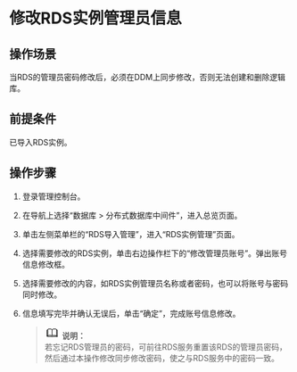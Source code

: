 # 修改RDS实例管理员信息<a name="zh-cn_topic_0065298049"></a>

## 操作场景<a name="section13678125554210"></a>

当RDS的管理员密码修改后，必须在DDM上同步修改，否则无法创建和删除逻辑库。

## 前提条件<a name="section6678855124210"></a>

已导入RDS实例。

## 操作步骤<a name="section36781455144210"></a>

1.  登录管理控制台。
2.  在导航上选择“数据库 \> 分布式数据库中间件”，进入总览页面。
3.  单击左侧菜单栏的“RDS导入管理”，进入“RDS实例管理”页面。
4.  选择需要修改的RDS实例，单击右边操作栏下的“修改管理员账号”。弹出账号信息修改框。
5.  选择需要修改的内容，如RDS实例管理员名称或者密码，也可以将账号与密码同时修改。
6.  信息填写完毕并确认无误后，单击“确定”，完成账号信息修改。

    >![](public_sys-resources/icon-note.gif) **说明：**   
    >若忘记RDS管理员的密码，可前往RDS服务重置该RDS的管理员密码，然后通过本操作修改同步修改密码，使之与RDS服务中的密码一致。  


